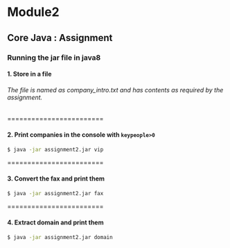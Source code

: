 # Module2
## Core Java : Assignment
### Running the jar file in java8

#### 1. Store in a file
###### The file is named as company_intro.txt and has contents as required by the assignment.

========================

#### 2. Print companies in the console with ```keypeople>0```
```bash
$ java -jar assignment2.jar vip
```
========================

#### 3. Convert the fax and print them
```bash 
$ java -jar assignment2.jar fax
```
========================

#### 4. Extract domain and print them
```bash
$ java -jar assignment2.jar domain
```
